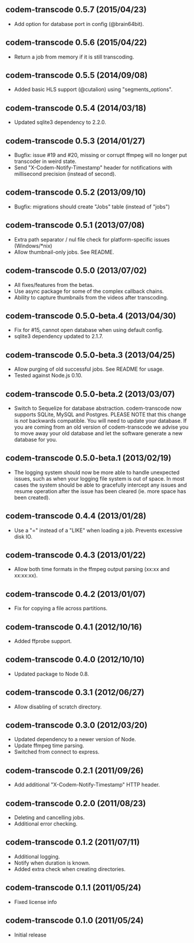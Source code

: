 ## codem-transcode 0.5.7 (2015/04/23) ##

* Add option for database port in config (@brain64bit).

## codem-transcode 0.5.6 (2015/04/22) ##

* Return a job from memory if it is still transcoding.

## codem-transcode 0.5.5 (2014/09/08) ##

* Added basic HLS support (@cutalion) using "segments_options".

## codem-transcode 0.5.4 (2014/03/18) ##

* Updated sqlite3 dependency to 2.2.0.

## codem-transcode 0.5.3 (2014/01/27) ##

* Bugfix: issue #19 and #20, missing or corrupt ffmpeg will no longer put transcoder in weird state.
* Send "X-Codem-Notify-Timestamp" header for notifications with millisecond precision (instead of second).

## codem-transcode 0.5.2 (2013/09/10) ##

* Bugfix: migrations should create "Jobs" table (instead of "jobs")

## codem-transcode 0.5.1 (2013/07/08) ##

*   Extra path separator / nul file check for platform-specific issues (Windows/*nix)
*   Allow thumbnail-only jobs. See README.

## codem-transcode 0.5.0 (2013/07/02) ##

*   All fixes/features from the betas.
*   Use async package for some of the complex callback chains.
*   Ability to capture thumbnails from the videos after transcoding.

## codem-transcode 0.5.0-beta.4 (2013/04/30) ##

*   Fix for #15, cannot open database when using default config.
*   sqlite3 dependency updated to 2.1.7.

## codem-transcode 0.5.0-beta.3 (2013/04/25) ##

*   Allow purging of old successful jobs. See README for usage.
*   Tested against Node.js 0.10.

## codem-transcode 0.5.0-beta.2 (2013/03/07) ##

*   Switch to Sequelize for database abstraction. codem-transcode now supports SQLite, MySQL and Postgres. PLEASE NOTE
    that this change is *not* backwards compatible. You will need to update your database. If you are coming from an old
    version of codem-transcode we advise you to move away your old database and let the software generate a new database
    for you.
    
## codem-transcode 0.5.0-beta.1 (2013/02/19) ##

*   The logging system should now be more able to handle unexpected issues, such as when your logging file system is out
    of space. In most cases the system should be able to gracefully intercept any issues and resume operation after the
    issue has been cleared (ie. more space has been created).

## codem-transcode 0.4.4 (2013/01/28) ##

*   Use a "=" instead of a "LIKE" when loading a job. Prevents excessive disk IO.

## codem-transcode 0.4.3 (2013/01/22) ##

*   Allow both time formats in the ffmpeg output parsing (xx:xx and xx:xx:xx).

## codem-transcode 0.4.2 (2013/01/07) ##

*   Fix for copying a file across partitions.

## codem-transcode 0.4.1 (2012/10/16) ##

*   Added ffprobe support.

## codem-transcode 0.4.0 (2012/10/10) ##

*   Updated package to Node 0.8.

## codem-transcode 0.3.1 (2012/06/27) ##

*   Allow disabling of scratch directory.

## codem-transcode 0.3.0 (2012/03/20) ##

*   Updated dependency to a newer version of Node.
*   Update ffmpeg time parsing.
*   Switched from connect to express.

## codem-transcode 0.2.1 (2011/09/26) ##

*   Add additional "X-Codem-Notify-Timestamp" HTTP header.

## codem-transcode 0.2.0 (2011/08/23) ##

*   Deleting and cancelling jobs.
*   Additional error checking.

## codem-transcode 0.1.2 (2011/07/11) ##

*   Additional logging.
*   Notify when duration is known.
*   Added extra check when creating directories.

## codem-transcode 0.1.1 (2011/05/24) ##

*   Fixed license info

## codem-transcode 0.1.0 (2011/05/24) ##

*   Initial release
